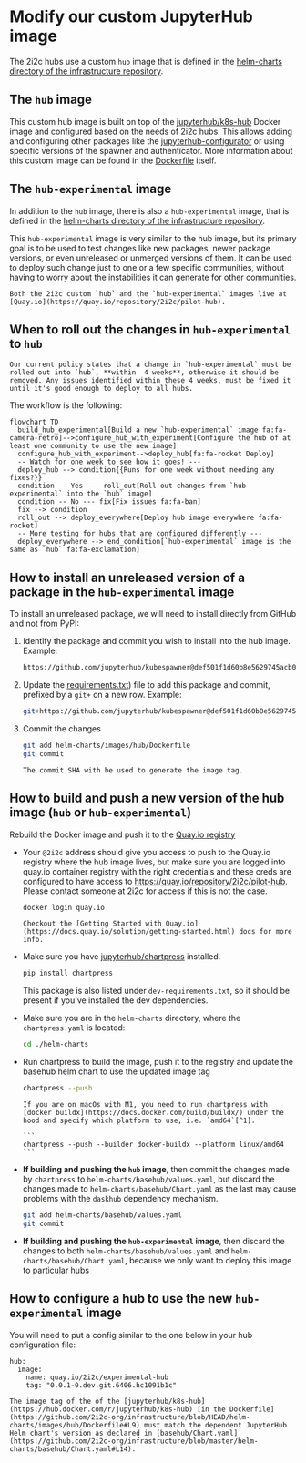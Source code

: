 # Modify our custom JupyterHub image

The 2i2c hubs use a custom `hub` image that is defined in the [helm-charts directory of the infrastructure repository](https://github.com/2i2c-org/infrastructure/tree/HEAD/helm-charts/images/hub).

## The `hub` image

This custom hub image is built on top of the [jupyterhub/k8s-hub](https://hub.docker.com/r/jupyterhub/k8s-hub) Docker image and configured based on the needs of 2i2c hubs.
This allows adding and configuring other packages like the [jupyterhub-configurator](https://github.com/yuvipanda/jupyterhub-configurator) or using specific versions of the spawner and authenticator.
More information about this custom image can be found in the [Dockerfile](https://github.com/2i2c-org/infrastructure/blob/HEAD/helm-charts/images/hub/Dockerfile) itself.


## The `hub-experimental` image

In addition to the `hub` image, there is also a `hub-experimental` image, that is defined in the [helm-charts directory of the infrastructure repository](https://github.com/2i2c-org/infrastructure/tree/HEAD/helm-charts/images/hub-experimental).

This `hub-experimental` image is very similar to the hub image, but its primary goal is to be used to test changes like new packages, newer package versions, or even unreleased or unmerged versions of them. It can be used to deploy such change just to one or a few specific communities, without having to worry about the instabilities it can generate for other communities.

```{note}
Both the 2i2c custom `hub` and the `hub-experimental` images live at [Quay.io](https://quay.io/repository/2i2c/pilot-hub).
```

## When to roll out the changes in `hub-experimental` to `hub`

```{important}
Our current policy states that a change in `hub-experimental` must be rolled out into `hub`, **within  4 weeks**, otherwise it should be removed. Any issues identified within these 4 weeks, must be fixed it until it's good enough to deploy to all hubs.
```

The workflow is the following:
```{mermaid}
flowchart TD
  build_hub_experimental[Build a new `hub-experimental` image fa:fa-camera-retro]-->configure_hub_with_experiment[Configure the hub of at least one community to use the new image]
  configure_hub_with_experiment-->deploy_hub[fa:fa-rocket Deploy]
  -- Watch for one week to see how it goes! ---
  deploy_hub --> condition{{Runs for one week without needing any fixes?}}
  condition -- Yes --- roll_out[Roll out changes from `hub-experimental` into the `hub` image]
  condition -- No --- fix[Fix issues fa:fa-ban]
  fix --> condition
  roll_out --> deploy_everywhere[Deploy hub image everywhere fa:fa-rocket]
  -- More testing for hubs that are configured differently ---
  deploy_everywhere --> end_condition[`hub-experimental` image is the same as `hub` fa:fa-exclamation]
```

## How to install an unreleased version of a package in the `hub-experimental` image

To install an unreleased package, we will need to install directly from GitHub and not from PyPI:

1. Identify the package and commit you wish to install into the hub image. Example:

   ```bash
   https://github.com/jupyterhub/kubespawner@def501f1d60b8e5629745acb0bcc45b151b1decc
   ```

2. Update the [requirements.txt](https://github.com/2i2c-org/infrastructure/blob/HEAD/helm-charts/images/hub-experimental/requirements.txt)) file to add this package and commit, prefixed by a `git+` on a new row. Example:

   ```bash
   git+https://github.com/jupyterhub/kubespawner@def501f1d60b8e5629745acb0bcc45b151b1decc
   ```

3. Commit the changes

   ```bash
   git add helm-charts/images/hub/Dockerfile
   git commit
   ```

   ```{note}
   The commit SHA with be used to generate the image tag.
   ```

## How to build and push a new version of the hub image (`hub` or `hub-experimental`)

Rebuild the Docker image and push it to the [Quay.io registry](https://quay.io/repository/2i2c/pilot-hub)
 
- Your `@2i2c` address should give you access to push to the Quay.io registry where the hub image lives, but make sure you are logged into quay.io container registry with the right credentials and these creds are configured to have access to <https://quay.io/repository/2i2c/pilot-hub>.
  Please contact someone at 2i2c for access if this is not the case.

  ```bash
  docker login quay.io
  ```

  ```{seealso}
  Checkout the [Getting Started with Quay.io](https://docs.quay.io/solution/getting-started.html) docs for more info.
  ```

- Make sure you have [jupyterhub/chartpress](https://github.com/jupyterhub/chartpress) installed.

  ```bash
  pip install chartpress
  ```

  This package is also listed under `dev-requirements.txt`, so it should be present if you've installed the dev dependencies.

- Make sure you are in the `helm-charts` directory, where the `chartpress.yaml` is located:

  ```bash
  cd ./helm-charts
  ```

- Run chartpress to build the image, push it to the registry and update the basehub helm chart to use the updated image tag

  ```bash
  chartpress --push
  ```

  ````{note}
  If you are on macOs with M1, you need to run chartpress with [docker buildx](https://docs.docker.com/build/buildx/) under the hood and specify which platform to use, i.e. `amd64`[^1].

  ```
  chartpress --push --builder docker-buildx --platform linux/amd64
  ```
  ````

- **If building and pushing the `hub` image**, then commit the changes made by `chartpress` to `helm-charts/basehub/values.yaml`, but discard the changes made to `helm-charts/basehub/Chart.yaml` as the last may cause problems with the `daskhub` dependency mechanism.

  ```bash
  git add helm-charts/basehub/values.yaml
  git commit
  ```

- **If building and pushing the `hub-experimental` image**, then discard the changes to both `helm-charts/basehub/values.yaml` and `helm-charts/basehub/Chart.yaml`, because we only want to deploy this image to particular hubs

## How to configure a hub to use the new `hub-experimental` image

You will need to put a config similar to the one below in your hub configuration file:

```
hub:
  image:
    name: quay.io/2i2c/experimental-hub
    tag: "0.0.1-0.dev.git.6406.hc1091b1c"
```

```{important}
The image tag of the of the [jupyterhub/k8s-hub](https://hub.docker.com/r/jupyterhub/k8s-hub) [in the Dockerfile](https://github.com/2i2c-org/infrastructure/blob/HEAD/helm-charts/images/hub/Dockerfile#L9) must match the dependent JupyterHub Helm chart's version as declared in [basehub/Chart.yaml](https://github.com/2i2c-org/infrastructure/blob/master/helm-charts/basehub/Chart.yaml#L14).
```

[^1]: <https://cloudolife.com/2022/03/05/Infrastructure-as-Code-IaC/Container/Docker/Docker-buildx-support-multiple-architectures-images/>